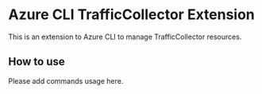 # Azure CLI TrafficCollector Extension #
This is an extension to Azure CLI to manage TrafficCollector resources.

## How to use ##
Please add commands usage here.